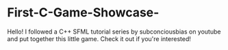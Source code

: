 # First-C-Game-Showcase-
Hello! I followed a C++ SFML tutorial series by subconciousbias on youtube and put together this little game. Check it out if you're interested!
